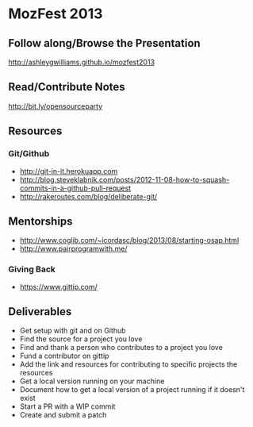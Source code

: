 # MozFest 2013

## Follow along/Browse the Presentation
http://ashleygwilliams.github.io/mozfest2013

## Read/Contribute Notes
http://bit.ly/opensourceparty

## Resources
### Git/Github
- http://git-in-it.herokuapp.com
- http://blog.steveklabnik.com/posts/2012-11-08-how-to-squash-commits-in-a-github-pull-request
- http://rakeroutes.com/blog/deliberate-git/

## Mentorships
- http://www.coglib.com/~icordasc/blog/2013/08/starting-osap.html
- http://www.pairprogramwith.me/

### Giving Back
- https://www.gittip.com/

## Deliverables
  - Get setup with git and on Github
  - Find the source for a project you love
  - Find and thank a person who contributes to a project you love
  - Fund a contributor on gittip</li>
  - Add the link and resources for contributing to specific projects the resources
  - Get a local version running on your machine
  - Document how to get a local version of a project running if it doesn't exist
  - Start a PR with a WIP commit
  - Create and submit a patch